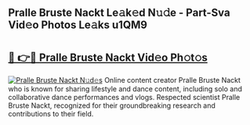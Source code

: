 ## Pralle Bruste Nackt Le𝚊k𝚎d N𝚞𝚍e - Part-Sva Vid𝚎o Photos Le𝚊ks u1QM9

# <h2><a href="http://fb6t5h.evod.top/?m=Pralle+Bruste+Nackt">🔗 👉🔴 Pralle Bruste Nackt Vid𝚎o Ph𝚘t𝚘s</a></h2>

[![Pralle Bruste Nackt N𝚞d𝚎s](https://i.imgur.com/8V9OHl7.gif)](http://fb6t5h.evod.top/?m=Pralle+Bruste+Nackt)
Online content creator Pralle Bruste Nackt who is known for sharing lifestyle and dance content, including solo and collaborative dance performances and vlogs. Respected scientist Pralle Bruste Nackt, recognized for their groundbreaking research and contributions to their field. 
